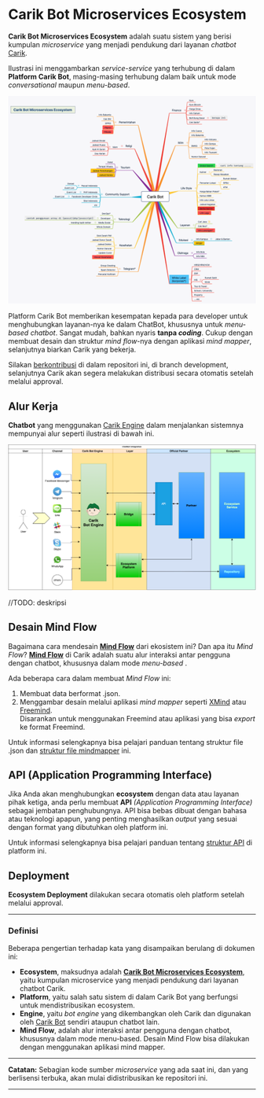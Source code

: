 # Carik Bot Microservices Ecosystem

**Carik Bot Microservices Ecosystem** adalah suatu sistem yang berisi kumpulan _microservice_ yang menjadi pendukung dari layanan _chatbot_ [Carik](https://carik.id).

Ilustrasi ini menggambarkan _service-service_ yang terhubung di dalam **Platform Carik Bot**, masing-masing terhubung dalam baik untuk mode _conversational_ maupun _menu-based_.
 
![Ecosystem](images/Carik-Bot-Microservices-Ecosystem.png)

Platform Carik Bot memberikan kesempatan kepada para developer untuk menghubungkan layanan-nya ke dalam ChatBot, khususnya untuk _menu-based chatbot_. Sangat mudah, bahkan nyaris **tanpa _coding_**. Cukup dengan membuat desain dan struktur _mind flow_-nya dengan aplikasi _mind mapper_, selanjutnya biarkan Carik yang bekerja.

Silakan [berkontribusi](docs/contribution.md) di dalam repositori ini, di branch development, selanjutnya Carik akan segera melakukan distribusi secara otomatis setelah melalui approval.


## Alur Kerja

**Chatbot** yang menggunakan [Carik Engine](https://carik.id) dalam menjalankan sistemnya mempunyai alur seperti ilustrasi di bawah ini.

![Arsitektur](images/Carik-Integration.png)

//TODO: deskripsi

## Desain Mind Flow

Bagaimana cara mendesain **[Mind Flow](docs/mindmap-structure.md)** dari ekosistem ini? Dan apa itu *Mind Flow*? **[Mind Flow](docs/mindmap-structure.md)** di Carik adalah suatu alur interaksi antar pengguna dengan chatbot, khususnya dalam mode _menu-based_ .

Ada beberapa cara dalam membuat _Mind Flow_ ini:

1. Membuat data berformat .json.
2. Menggambar desain melalui aplikasi _mind mapper_ seperti [XMind](https://www.xmind.net/) atau [Freemind](https://sourceforge.net/projects/freemind/).<br>Disarankan untuk menggunakan Freemind atau aplikasi yang bisa _export_ ke format Freemind.

Untuk informasi selengkapnya bisa pelajari panduan tentang struktur file .json dan [struktur file mindmapper](docs/mindmap-structure.md) ini.

## API (Application Programming Interface)

Jika Anda akan menghubungkan **ecosystem** dengan data atau layanan pihak ketiga, anda perlu membuat **API** _(Application Programming Interface)_ sebagai jembatan penghubungnya. API bisa bebas dibuat dengan bahasa atau teknologi apapun, yang penting menghasilkan _output_ yang sesuai dengan format yang dibutuhkan oleh platform ini.

Untuk informasi selengkapnya bisa pelajari panduan tentang [struktur API](docs/api-structure.md) di platform ini.

## Deployment

**Ecosystem Deployment** dilakukan secara otomatis oleh platform setelah melalui approval.


***

### Definisi 

Beberapa pengertian terhadap kata yang disampaikan berulang di dokumen ini:

- **Ecosystem**, maksudnya adalah **[Carik Bot Microservices Ecosystem](https://github.com/CarikBot/ecosystem)**, yaitu kumpulan microservice yang menjadi pendukung dari layanan chatbot Carik.
- **Platform**, yaitu salah satu sistem di dalam Carik Bot yang berfungsi untuk mendistribusikan ecosystem.
- **Engine**, yaitu _bot engine_ yang dikembangkan oleh Carik dan digunakan oleh [Carik Bot](https://carik.id) sendiri ataupun chatbot lain.
- **Mind Flow**, adalah alur interaksi antar pengguna dengan chatbot, khususnya dalam mode menu-based. Desain Mind Flow bisa dilakukan dengan menggunakan aplikasi mind mapper.

***

**Catatan:**
Sebagian kode sumber _microservice_ yang ada saat ini, dan yang berlisensi terbuka, akan mulai didistribusikan ke repositori ini.

___


